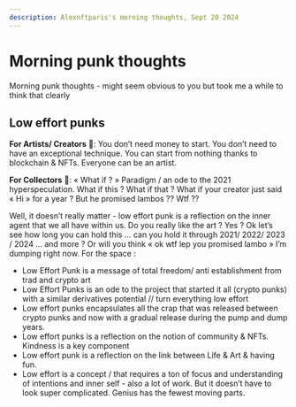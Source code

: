 ```yaml
---
description: Alexnftparis's morning thoughts, Sept 20 2024
---
```


# Morning punk thoughts

Morning punk thoughts - might seem obvious to you but took me a while to think that clearly&#x20;



## Low effort punks&#x20;



**For Artists/ Creators** :art:: You don’t need money to start. You don’t need to have an exceptional technique. You can start from nothing thanks to blockchain & NFTs. Everyone can be an artist.&#x20;



**For Collectors** :handbag:: « What if ? » Paradigm / an ode to the 2021 hyperspeculation. What if this ? What if that ? What if your creator just said « Hi » for a year ? But he promised lambos ?? Wtf ??&#x20;

Well, it doesn’t really matter - low effort punk is a reflection on the inner agent that we all have within us. Do you really like the art ? Yes ? Ok let’s see how long you can hold this … can you hold it through 2021/ 2022/ 2023 / 2024 … and more ? Or will you think « ok wtf lep you promised lambo » I’m dumping right now. For the space :

* Low Effort Punk is a message of total freedom/ anti establishment from trad and crypto art
* Low Effort Punks is an ode to the project that started it all (crypto punks) with a similar derivatives potential // turn everything low effort
* Low effort punks encapsulates all the crap that was released between crypto punks and now with a gradual release during the pump and dump years.
* Low effort punks is a reflection on the notion of community & NFTs. Kindness is a key component
* Low effort punk is a reflection on the link between Life & Art & having fun.
* Low effort is a concept / that requires a ton of focus and understanding of intentions and inner self - also a lot of work. But it doesn’t have to look super complicated. Genius has the fewest moving parts.
